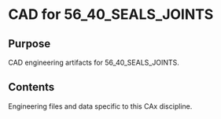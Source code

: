 # CAD for 56_40_SEALS_JOINTS

## Purpose
CAD engineering artifacts for 56_40_SEALS_JOINTS.

## Contents
Engineering files and data specific to this CAx discipline.
